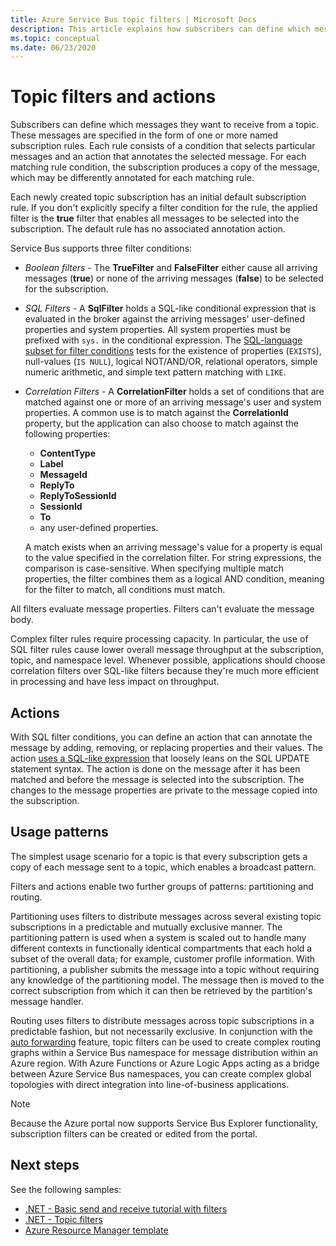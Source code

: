 ```yaml
---
title: Azure Service Bus topic filters | Microsoft Docs
description: This article explains how subscribers can define which messages they want to receive from a topic by specifying filters. 
ms.topic: conceptual
ms.date: 06/23/2020
---
```


# Topic filters and actions

Subscribers can define which messages they want to receive from a topic. These messages are specified in the form of one or more named subscription rules. Each rule consists of a condition that selects particular messages and an action that annotates the selected message. For each matching rule condition, the subscription produces a copy of the message, which may be differently annotated for each matching rule.

Each newly created topic subscription has an initial default subscription rule. If you don't explicitly specify a filter condition for the rule, the applied filter is the **true** filter that enables all messages to be selected into the subscription. The default rule has no associated annotation action.

Service Bus supports three filter conditions:

-   *Boolean filters* - The **TrueFilter** and **FalseFilter** either cause all arriving messages (**true**) or none of the arriving messages (**false**) to be selected for the subscription.

-   *SQL Filters* - A **SqlFilter** holds a SQL-like conditional expression that is evaluated in the broker against the arriving messages' user-defined properties and system properties. All system properties must be prefixed with `sys.` in the conditional expression. The [SQL-language subset for filter conditions](service-bus-messaging-sql-filter.md) tests for the existence of properties (`EXISTS`), null-values (`IS NULL`), logical NOT/AND/OR, relational operators, simple numeric arithmetic, and simple text pattern matching with `LIKE`.

-   *Correlation Filters* - A **CorrelationFilter** holds a set of conditions that are matched against one or more of an arriving message's user and system properties. A common use is to match against the **CorrelationId** property, but the application can also choose to match against the following properties:

    - **ContentType**
	 - **Label**
	 - **MessageId**
	 - **ReplyTo**
	 - **ReplyToSessionId**
	 - **SessionId** 
	 - **To**
	 - any user-defined properties. 
	 
	 A match exists when an arriving message's value for a property is equal to the value specified in the correlation filter. For string expressions, the comparison is case-sensitive. When specifying multiple match properties, the filter combines them as a logical AND condition, meaning for the filter to match, all conditions must match.

All filters evaluate message properties. Filters can't evaluate the message body.

Complex filter rules require processing capacity. In particular, the use of SQL filter rules cause lower overall message throughput at the subscription, topic, and namespace level. Whenever possible, applications should choose correlation filters over SQL-like filters because they're much more efficient in processing and have less impact on throughput.

## Actions

With SQL filter conditions, you can define an action that can annotate the message by adding, removing, or replacing properties and their values. The action [uses a SQL-like expression](service-bus-messaging-sql-filter.md) that loosely leans on the SQL UPDATE statement syntax. The action is done on the message after it has been matched and before the message is selected into the subscription. The changes to the message properties are private to the message copied into the subscription.

## Usage patterns

The simplest usage scenario for a topic is that every subscription gets a copy of each message sent to a topic, which enables a broadcast pattern.

Filters and actions enable two further groups of patterns: partitioning and routing.

Partitioning uses filters to distribute messages across several existing topic subscriptions in a predictable and mutually exclusive manner. The partitioning pattern is used when a system is scaled out to handle many different contexts in functionally identical compartments that each hold a subset of the overall data; for example, customer profile information. With partitioning, a publisher submits the message into a topic without requiring any knowledge of the partitioning model. The message then is moved to the correct subscription from which it can then be retrieved by the partition's message handler.

Routing uses filters to distribute messages across topic subscriptions in a predictable fashion, but not necessarily exclusive. In conjunction with the [auto forwarding](service-bus-auto-forwarding.md) feature, topic filters can be used to create complex routing graphs within a Service Bus namespace for message distribution within an Azure region. With Azure Functions or Azure Logic Apps acting as a bridge between Azure Service Bus namespaces, you can create complex global topologies with direct integration into line-of-business applications.


> [!NOTE]
> Because the Azure portal now supports Service Bus Explorer functionality, subscription filters can be created or edited from the portal. 

## Next steps
See the following samples: 

- [.NET - Basic send and receive tutorial with filters](https://github.com/Azure/azure-service-bus/tree/master/samples/DotNet/GettingStarted/BasicSendReceiveTutorialwithFilters/BasicSendReceiveTutorialWithFilters)
- [.NET - Topic filters](https://github.com/Azure/azure-service-bus/tree/master/samples/DotNet/Microsoft.Azure.ServiceBus/TopicFilters)
- [Azure Resource Manager template](/azure/templates/microsoft.servicebus/2017-04-01/namespaces/topics/subscriptions/rules)